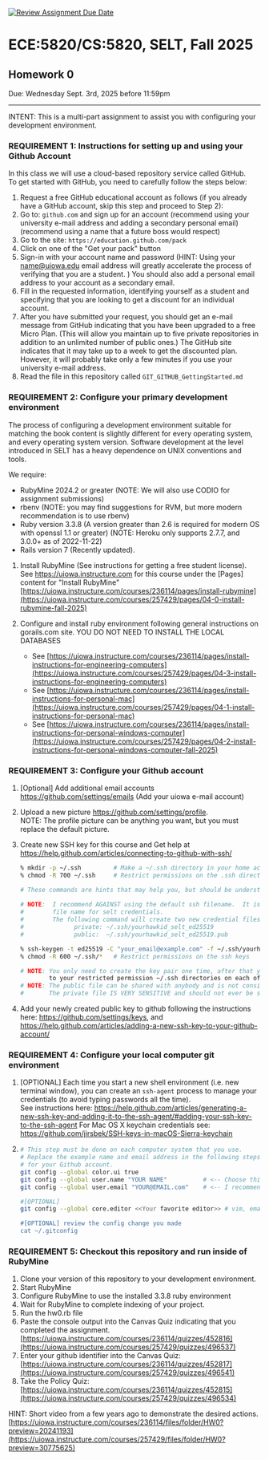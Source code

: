 [![Review Assignment Due Date](https://classroom.github.com/assets/deadline-readme-button-22041afd0340ce965d47ae6ef1cefeee28c7c493a6346c4f15d667ab976d596c.svg)](https://classroom.github.com/a/-F6aFY9W)
# ECE:5820/CS:5820, SELT, Fall 2025
## Homework 0

Due: Wednesday Sept. 3rd, 2025 before 11:59pm

***

INTENT:  This is a multi-part assignment to assist you with configuring your development environment.

### REQUIREMENT 1:  Instructions for setting up and using your Github Account

In this class we will use a cloud-based repository service called GitHub.  
To get started with GitHub, you need to carefully follow the steps below:

1. Request a free GitHub educational account as follows (if you already have a GitHub account,
   skip this step and proceed to Step 2):
1. Go to: `github.com` and sign up for an account (recommend using your university e-mail address and adding a secondary personal email) (recommend using a name that a future boss would respect)
1. Go to the site:  `https://education.github.com/pack`
1. Click on one of the "Get your pack" button
1. Sign-in with your account name and password (HINT: Using your name@uiowa.edu email address will greatly
   accelerate the process of verifying that you are a student.  ) You should also add a personal email address to your account as a secondary email.
1. Fill in the requested information, identifying yourself as a student and specifying 
   that you are looking to get a discount for an individual account.
1. After you have submitted your request, you should get an e-mail message from
   GitHub indicating that you have been upgraded to a free Micro Plan.  (This will allow you maintain 
   up to five private repositories in addition to an unlimited number of public ones.) 
   The GitHub site indicates that it may take up to a week to get the discounted plan.  
   However, it will probably take only a few minutes if you use your university e-mail address.
1. Read the file in this repository called  `GIT_GITHUB_GettingStarted.md`

   
### REQUIREMENT 2: Configure your primary development environment

The process of configuring a development environment suitable for matching the book content
is slightly different for every operating system, and every operating system version.  Software development
at the level introduced in SELT has a heavy dependence on UNIX conventions and tools.

We require:
   - RubyMine 2024.2 or greater (NOTE: We will also use CODIO for assignment submissions)
   - rbenv (NOTE: you may find suggestions for RVM, but more modern recommendation is to use rbenv)
   - Ruby version 3.3.8 (A version greater than 2.6 is required for modern OS with openssl 1.1 or greater) (NOTE: Heroku only supports 2.7.7, and 3.0.0+ as of 2022-11-22)
   - Rails version 7 (Recently updated).

1. Install RubyMine (See instructions for getting a free student license). 
     See https://uiowa.instructure.com for this course under the [Pages] content for "Install RubyMine"
[https://uiowa.instructure.com/courses/236114/pages/install-rubymine](https://uiowa.instructure.com/courses/257429/pages/04-0-install-rubymine-fall-2025)

1. Configure and install ruby environment following general instructions on gorails.com site. 
    YOU DO NOT NEED TO INSTALL THE LOCAL DATABASES
    - See [https://uiowa.instructure.com/courses/236114/pages/install-instructions-for-engineering-computers](https://uiowa.instructure.com/courses/257429/pages/04-3-install-instructions-for-engineering-computers)
    - See [https://uiowa.instructure.com/courses/236114/pages/install-instructions-for-personal-mac](https://uiowa.instructure.com/courses/257429/pages/04-1-install-instructions-for-personal-mac)
    - See [https://uiowa.instructure.com/courses/236114/pages/install-instructions-for-personal-windows-computer](https://uiowa.instructure.com/courses/257429/pages/04-2-install-instructions-for-personal-windows-computer-fall-2025)


### REQUIREMENT 3:  Configure your Github account

1. [Optional] Add additional email accounts https://github.com/settings/emails (Add your uiowa e-mail account)
1. Upload a new picture https://github.com/settings/profile.  
   NOTE: The profile picture can be anything you want, but you must replace the default picture.
1. Create new SSH key for this course and 
   Get help at https://help.github.com/articles/connecting-to-github-with-ssh/
   
   ```bash
   % mkdir -p ~/.ssh         # Make a ~/.ssh directory in your home account if needed
   % chmod -R 700 ~/.ssh     # Restrict permissions on the .ssh directory
   
   # These commands are hints that may help you, but should be understood rather than blindly copied
      
   # NOTE:  I recommend AGAINST using the default ssh filename.  It is better to choose a meaningful
   #        file name for selt credentials.
   #        The following command will create two new credential files
   #              private: ~/.ssh/yourhawkid_selt_ed25519
   #              public:  ~/.ssh/yourhawkid_selt_ed25519.pub
   
   % ssh-keygen -t ed25519 -C "your_email@example.com" -f ~/.ssh/yourhawkid_selt_ed25519
   % chmod -R 600 ~/.ssh/*   # Restrict permissions on the ssh keys
   
   # NOTE: You only need to create the key pair one time, after that you should copy the files
           to your restricted permission ~/.ssh directories on each of your computer envirionments.
   # NOTE: The public file can be shared with anybody and is not considered a sensitive file.
   #       The private file IS VERY SENSITIVE and should not ever be shared with anyone else.          
   ```

1. Add your newly created public key to github following the instructions here: 
https://github.com/settings/keys, and https://help.github.com/articles/adding-a-new-ssh-key-to-your-github-account/

### REQUIREMENT 4: Configure your local computer git environment

1. [OPTIONAL] Each time you start a new shell environment (i.e. new terminal window), you can 
   create an `ssh-agent` process to manage your credentials (to avoid typing passwords all the time).  
   See instructions here: https://help.github.com/articles/generating-a-new-ssh-key-and-adding-it-to-the-ssh-agent/#adding-your-ssh-key-to-the-ssh-agent
   For Mac OS X keychain credentials see:  https://github.com/jirsbek/SSH-keys-in-macOS-Sierra-keychain
2. 
   ```bash
   # This step must be done on each computer system that you use.
   # Replace the example name and email address in the following steps with the ones you used
   # for your Github account.
   git config --global color.ui true
   git config --global user.name "YOUR NAME"          # <-- Choose this wisely, it will follow you for years!
   git config --global user.email "YOUR@EMAIL.com"    # <-- I recommend using your university email
   
   #[OPTIONAL]
   git config --global core.editor <<Your favorite editor>> # vim, emacs, nano, pico, atom
   
   #[OPTIONAL] review the config change you made
   cat ~/.gitconfig
   ```



### REQUIREMENT 5: Checkout this repository and run inside of RubyMine

1. Clone your version of this repository to your development environment.
1. Start RubyMine
1. Configure RubyMine to use the installed 3.3.8 ruby environment 
1. Wait for RubyMine to complete indexing of your project.
1. Run the hw0.rb file
1. Paste the console output into the Canvas Quiz indicating that you completed the assignment. [https://uiowa.instructure.com/courses/236114/quizzes/452816](https://uiowa.instructure.com/courses/257429/quizzes/496537)
1. Enter your github identifier into the Canvas Quiz: [https://uiowa.instructure.com/courses/236114/quizzes/452817](https://uiowa.instructure.com/courses/257429/quizzes/496541)
1. Take the Policy Quiz:  [https://uiowa.instructure.com/courses/236114/quizzes/452815](https://uiowa.instructure.com/courses/257429/quizzes/496534)


HINT:  Short video from a few years ago to demonstrate the desired actions. [https://uiowa.instructure.com/courses/236114/files/folder/HW0?preview=20241193](https://uiowa.instructure.com/courses/257429/files/folder/HW0?preview=30775625) 

